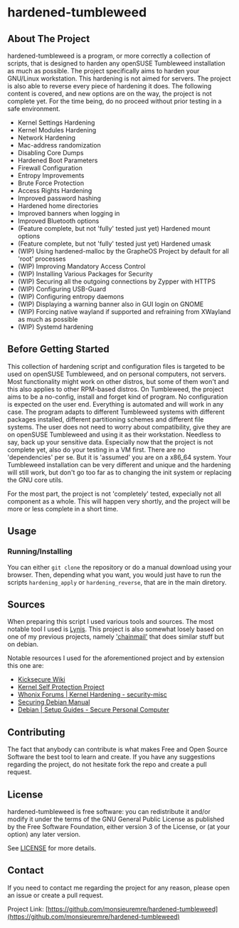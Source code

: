 # hardened-tumbleweed

## About The Project

hardened-tumbleweed is a program, or more correctly a collection of scripts, that is designed to harden any openSUSE Tumbleweed installation as much as possible. The project specifically aims to harden your GNU/Linux workstation. This hardening is not aimed for servers. The project is also able to reverse every piece of hardening it does. The following content is covered, and new options are on the way, the project is not complete yet. For the time being, do no proceed without prior testing in a safe environment.

* Kernel Settings Hardening
* Kernel Modules Hardening
* Network Hardening
* Mac-address randomization
* Disabling Core Dumps
* Hardened Boot Parameters
* Firewall Configuration
* Entropy Improvements
* Brute Force Protection
* Access Rights Hardening
* Improved password hashing
* Hardened home directories
* Improved banners when logging in
* Improved Bluetooth options
* (Feature complete, but not 'fully' tested just yet) Hardened mount options
* (Feature complete, but not 'fully' tested just yet) Hardened umask
* (WIP) Using hardened-malloc by the GrapheOS Project by default for all 'root' processes
* (WIP) Improving Mandatory Access Control
* (WIP) Installing Various Packages for Security
* (WIP) Securing all the outgoing connections by Zypper with HTTPS
* (WIP) Configuring USB-Guard
* (WIP) Configuring entropy daemons
* (WIP) Displaying a warning banner also in GUI login on GNOME
* (WIP) Forcing native wayland if supported and refraining from XWayland as much as possible
* (WIP) Systemd hardening

## Before Getting Started 

This collection of hardening script and configuration files is targeted to be used on openSUSE Tumbleweed, and on personal computers, not servers. Most functionality might work on other distros, but some of them won't and this also applies to other RPM-based distros. On Tumbleweed, the project aims to be a no-config, install and forget kind of program. No configuration is expected on the user end. Everything is automated and will work in any case. The program adapts to different Tumbleweed systems with different packages installed, different partitioning schemes and different file systems. The user does not need to worry about compatibility, give they are on openSUSE Tumbleweed and using it as their workstation. Needless to say, back up your sensitive data. Especially now that the project is not complete yet, also do your testing in a VM first. There are no 'dependencies' per se. But it is 'assumed' you are on a x86_64 system. Your Tumbleweed installation can be very different and unique and the hardening will still work, but don't go too far as to changing the init system or replacing the GNU core utils.

For the most part, the project is not 'completely' tested, expecially not all component as a whole. This will happen very shortly, and the project will be more or less complete in a short time.

## Usage

### Running/Installing

You can either ```git clone``` the repository or do a manual download using your browser. Then, depending what you want, you would just have to run the scripts ```hardening_apply``` or ```hardening_reverse```, that are in the main diretory.

## Sources

When preparing this script I used various tools and sources. The most notable tool I used is [Lynis](https://cisofy.com/lynis/). 
This project is also somewhat losely based on one of my previous projects, namely ['chainmail'](https://github.com/monsieuremre/chainmail) that does similar stuff but on debian.

Notable resources I used for the aforementioned project and by extension this one are:
* [Kicksecure Wiki](https://www.kicksecure.com/wiki/)
* [Kernel Self Protection Project](https://kernsec.org/wiki/)
* [Whonix Forums | Kernel Hardening - security-misc](https://forums.whonix.org/t/kernel-hardening-security-misc/7296/43)
* [Securing Debian Manual](https://www.debian.org/doc/manuals/securing-debian-manual/index.en.html)
* [Debian | Setup Guides - Secure Personal Computer](https://wiki.debian.org/SetupGuides/SecurePersonalComputer)

## Contributing

The fact that anybody can contribute is what makes Free and Open Source Software the best tool to learn and create.
If you have any suggestions regarding the project, do not hesitate fork the repo and create a pull request.

## License

hardened-tumbleweed is free software: you can redistribute it and/or modify it under the terms of the GNU General Public License as published by the Free Software Foundation, either version 3 of the License, or (at your option) any later version. 

See [LICENSE](LICENSE) for more details.

## Contact

If you need to contact me regarding the project for any reason, please open an issue or create a pull request.

Project Link: [https://github.com/monsieuremre/hardened-tumbleweed](https://github.com/monsieuremre/hardened-tumbleweed)
